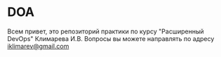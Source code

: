# DOA
Всем привет, это репозиторий практики по курсу "Расширенный DevOps" Климарева И.В.
Вопросы вы можете направлять по адресу iklimarev@gmail.com
